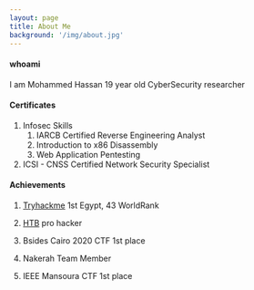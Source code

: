 ```yaml
---
layout: page
title: About Me
background: '/img/about.jpg'
---
```


#### whoami
I am Mohammed Hassan 19 year old CyberSecurity researcher

#### Certificates
1. Infosec Skills
   1. IARCB Certified Reverse Engineering Analyst 
   2. Introduction to x86 Disassembly
   3. Web Application Pentesting
2. ICSI - CNSS Certified Network Security Specialist

#### Achievements
1. [Tryhackme](https://tryhackme.com/p/MohammedHassan) 1st Egypt, 43 WorldRank

2. [HTB](https://www.hackthebox.eu/home/users/profile/313053) pro hacker

3. Bsides Cairo 2020 CTF 1st place
4. Nakerah Team Member  
5. IEEE Mansoura CTF 1st place

